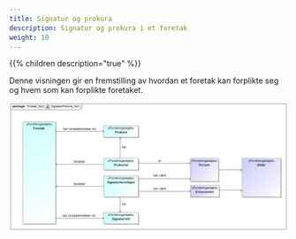 ```yaml
---
title: Signatur og prokura
description: Signatur og prokura i et foretak
weight: 10
---
```


{{% children description="true" %}}

Denne visningen gir en fremstilling av hvordan et foretak kan forplikte seg og hvem som kan forplikte foretaket.

![SignProkFR](https://github.com/brreg/informasjonsmodeller/blob/main/foretaksregisteret/forretningsobjektmodeller/SignaturProkura.jpg?raw=true)


